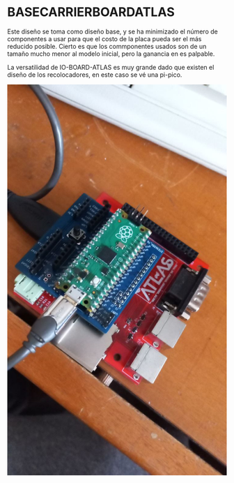# BASECARRIERBOARDATLAS 
Este diseño se toma como diseño base, y se ha minimizado el número de componentes a usar para que el costo de la placa pueda ser el más reducido posible.
Cierto es que los commponentes usados son de un tamaño mucho menor al modelo inicial, pero la ganancia en es palpable.

La versatilidad de IO-BOARD-ATLAS es muy grande dado que existen el diseño de los recolocadores, en este caso se vé una pi-pico.

![MULTIPURPOSE IO-BOARD-ATLAS](https://github.com/AtlasFPGA/BASECARRIERBOARDATLAS/blob/main/Uso_de_recolocadores_en_IO-BOARD-ATLAS.jpg)
